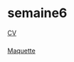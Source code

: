 # semaine6

<a href="https://github.com/Monobaffe/semaine6/blob/master/cv/cv.html">CV</a>
###
<a href="https://htmlpreview.github.io/?https://github.com/Monobaffe/semaine6/blob/master/maquette/maquette.html">Maquette</a>
